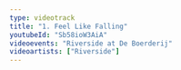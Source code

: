 ```yaml
---
type: videotrack
title: "1. Feel Like Falling"
youtubeId: "Sb58ioW3AiA"
videoevents: "Riverside at De Boerderij"
videoartists: ["Riverside"]
---
```

